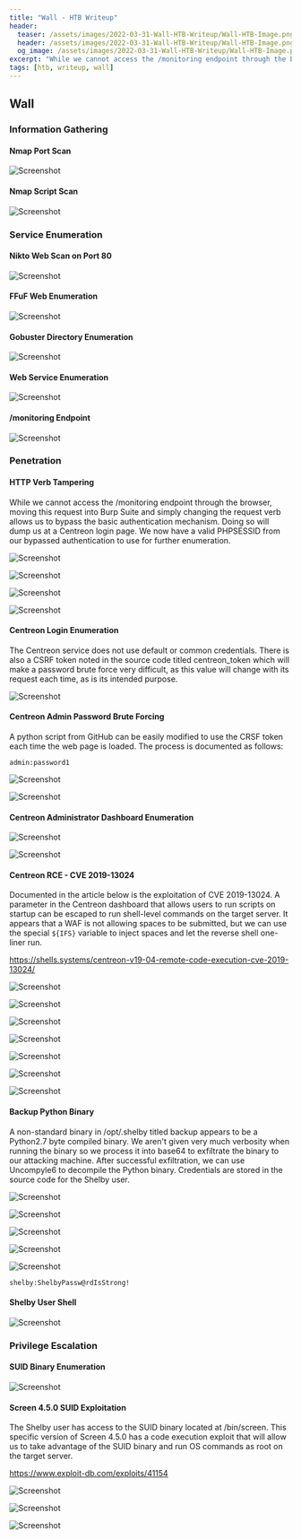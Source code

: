 ```yaml
---
title: "Wall - HTB Writeup"
header: 
  teaser: /assets/images/2022-03-31-Wall-HTB-Writeup/Wall-HTB-Image.png
  header: /assets/images/2022-03-31-Wall-HTB-Writeup/Wall-HTB-Image.png
  og_image: /assets/images/2022-03-31-Wall-HTB-Writeup/Wall-HTB-Image.png
excerpt: "While we cannot access the /monitoring endpoint through the browser, moving this request into Burp Suite and simply changing the request verb allows us to bypass the basic authentication mechanism. Doing so will dump us at a Centreon login page. We now have a valid PHPSESSID from our bypassed authentication to use for further enumeration."
tags: [htb, writeup, wall]
---
```

## Wall

### Information Gathering

#### Nmap Port Scan

![Screenshot](/assets/images/2022-03-31-Wall-HTB-Writeup/Screenshot_20220331_210455.png)

#### Nmap Script Scan

![Screenshot](/assets/images/2022-03-31-Wall-HTB-Writeup/Screenshot_20220331_210510.png)

### Service Enumeration

#### Nikto Web Scan on Port 80

![Screenshot](/assets/images/2022-03-31-Wall-HTB-Writeup/Screenshot_20220331_210545.png)

#### FFuF Web Enumeration

![Screenshot](/assets/images/2022-03-31-Wall-HTB-Writeup/Screenshot_20220331_210609.png)

#### Gobuster Directory Enumeration

![Screenshot](/assets/images/2022-03-31-Wall-HTB-Writeup/Screenshot_20220331_215629.png)

#### Web Service Enumeration

![Screenshot](/assets/images/2022-03-31-Wall-HTB-Writeup/Screenshot_20220331_215543.png)

#### /monitoring Endpoint

![Screenshot](/assets/images/2022-03-31-Wall-HTB-Writeup/Screenshot_20220331_215807.png)

### Penetration

#### HTTP Verb Tampering

While we cannot access the /monitoring endpoint through the browser, moving this request into Burp Suite and simply changing the request verb allows us to bypass the basic authentication mechanism. Doing so will dump us at a Centreon login page. We now have a valid PHPSESSID from our bypassed authentication to use for further enumeration.

![Screenshot](/assets/images/2022-03-31-Wall-HTB-Writeup/Screenshot_20220331_220303.png)

![Screenshot](/assets/images/2022-03-31-Wall-HTB-Writeup/Screenshot_20220331_220313.png)

![Screenshot](/assets/images/2022-03-31-Wall-HTB-Writeup/Screenshot_20220331_220340.png)

![Screenshot](/assets/images/2022-03-31-Wall-HTB-Writeup/Screenshot_20220331_220416_1.png)

#### Centreon Login Enumeration

The Centreon service does not use default or common credentials. There is also a CSRF token noted in the source code titled centreon_token which will make a password brute force very difficult, as this value will change with its request each time, as is its intended purpose.

![Screenshot](/assets/images/2022-03-31-Wall-HTB-Writeup/Screenshot_20220331_220648.png)

#### Centreon Admin Password Brute Forcing

A python script from GitHub can be easily modified to use the CRSF token each time the web page is loaded. The process is documented as follows:

`admin:password1`

![Screenshot](/assets/images/2022-03-31-Wall-HTB-Writeup/Screenshot_20220331_221823.png)

![Screenshot](/assets/images/2022-03-31-Wall-HTB-Writeup/Screenshot_20220331_221835.png)

#### Centreon Administrator Dashboard Enumeration

![Screenshot](/assets/images/2022-03-31-Wall-HTB-Writeup/Screenshot_20220331_222303.png)

![Screenshot](/assets/images/2022-03-31-Wall-HTB-Writeup/Screenshot_20220331_222327.png)

#### Centreon RCE - CVE 2019-13024

Documented in the article below is the exploitation of CVE 2019-13024. A parameter in the Centreon dashboard that allows users to run scripts on startup can be escaped to run shell-level commands on the target server. It appears that a WAF is not allowing spaces to be submitted, but we can use the special `${IFS}` variable to inject spaces and let the reverse shell one-liner run.

<https://shells.systems/centreon-v19-04-remote-code-execution-cve-2019-13024/>

![Screenshot](/assets/images/2022-03-31-Wall-HTB-Writeup/Screenshot_20220331_222432.png)

![Screenshot](/assets/images/2022-03-31-Wall-HTB-Writeup/Screenshot_20220331_222504.png)

![Screenshot](/assets/images/2022-03-31-Wall-HTB-Writeup/Screenshot_20220331_223011.png)

![Screenshot](/assets/images/2022-03-31-Wall-HTB-Writeup/Screenshot_20220331_223021.png)

![Screenshot](/assets/images/2022-03-31-Wall-HTB-Writeup/Screenshot_20220331_223551.png)

![Screenshot](/assets/images/2022-03-31-Wall-HTB-Writeup/Screenshot_20220331_223715.png)

![Screenshot](/assets/images/2022-03-31-Wall-HTB-Writeup/Screenshot_20220331_223631.png)

#### Backup Python Binary

A non-standard binary in /opt/.shelby titled backup appears to be a Python2.7 byte compiled binary. We aren't given very much verbosity when running the binary so we process it into base64 to exfiltrate the binary to our attacking machine. After successful exfiltration, we can use Uncompyle6 to decompile the Python binary. Credentials are stored in the source code for the Shelby user.

![Screenshot](/assets/images/2022-03-31-Wall-HTB-Writeup/Screenshot_20220331_223930.png)

![Screenshot](/assets/images/2022-03-31-Wall-HTB-Writeup/Screenshot_20220331_224258.png)

![Screenshot](/assets/images/2022-03-31-Wall-HTB-Writeup/Screenshot_20220331_225411.png)

![Screenshot](/assets/images/2022-03-31-Wall-HTB-Writeup/Screenshot_20220331_225421.png)

![Screenshot](/assets/images/2022-03-31-Wall-HTB-Writeup/Screenshot_20220331_225504.png)

`shelby:ShelbyPassw@rdIsStrong!`

#### Shelby User Shell

![Screenshot](/assets/images/2022-03-31-Wall-HTB-Writeup/Screenshot_20220331_225827.png)

### Privilege Escalation

#### SUID Binary Enumeration

![Screenshot](/assets/images/2022-03-31-Wall-HTB-Writeup/Screenshot_20220331_230221.png)

#### Screen 4.5.0 SUID Exploitation

The Shelby user has access to the SUID binary located at /bin/screen. This specific version of Screen 4.5.0 has a code execution exploit that will allow us to take advantage of the SUID binary and run OS commands as root on the target server.

<https://www.exploit-db.com/exploits/41154>

![Screenshot](/assets/images/2022-03-31-Wall-HTB-Writeup/Screenshot_20220331_230423.png)

![Screenshot](/assets/images/2022-03-31-Wall-HTB-Writeup/Screenshot_20220331_230757.png)

![Screenshot](/assets/images/2022-03-31-Wall-HTB-Writeup/Screenshot_20220331_230745.png)
